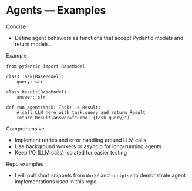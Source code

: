 # Agents — Examples

Concise
- Define agent behaviors as functions that accept Pydantic models and return models.

Example
```
from pydantic import BaseModel

class Task(BaseModel):
    query: str

class Result(BaseModel):
    answer: str

def run_agent(task: Task) -> Result:
    # call LLM here with task.query and return Result
    return Result(answer=f"Echo: {task.query}")
```

Comprehensive
- Implement retries and error handling around LLM calls
- Use background workers or asyncio for long-running agents
- Keep I/O (LLM calls) isolated for easier testing

Repo examples
- I will pull short snippets from `Work/` and `scripts/` to demonstrate agent implementations used in this repo.
